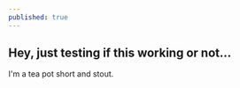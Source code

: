 ```yaml
---
published: true
---
```


## Hey, just testing if this working or not...

I'm a tea pot short and stout.
